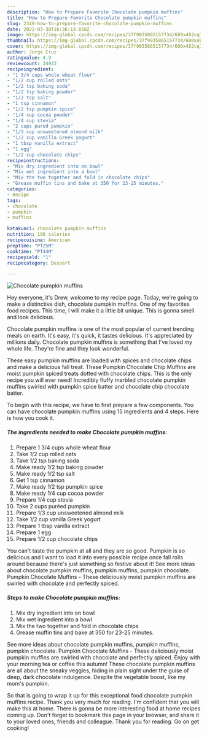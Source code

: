 ```yaml
---
description: "How to Prepare Favorite Chocolate pumpkin muffins"
title: "How to Prepare Favorite Chocolate pumpkin muffins"
slug: 2349-how-to-prepare-favorite-chocolate-pumpkin-muffins
date: 2022-03-30T16:36:13.038Z
image: https://img-global.cpcdn.com/recipes/37f9035865157734/680x482cq70/chocolate-pumpkin-muffins-recipe-main-photo.jpg
thumbnail: https://img-global.cpcdn.com/recipes/37f9035865157734/680x482cq70/chocolate-pumpkin-muffins-recipe-main-photo.jpg
cover: https://img-global.cpcdn.com/recipes/37f9035865157734/680x482cq70/chocolate-pumpkin-muffins-recipe-main-photo.jpg
author: Jorge Cruz
ratingvalue: 4.9
reviewcount: 34923
recipeingredient:
- "1 3/4 cups whole wheat flour"
- "1/2 cup rolled oats"
- "1/2 tsp baking soda"
- "1/2 tsp baking powder"
- "1/2 tsp salt"
- "1 tsp cinnamon"
- "1/2 tsp pumpkin spice"
- "1/4 cup cocoa powder"
- "1/4 cup stevia"
- "2 cups pured pumpkin"
- "1/3 cup unsweetened almond milk"
- "1/2 cup vanilla Greek yogurt"
- "1 tbsp vanilla extract"
- "1 egg"
- "1/2 cup chocolate chips"
recipeinstructions:
- "Mix dry ingredient into on bowl"
- "Mix wet ingredient into a bowl"
- "Mix the two together and fold in chocolate chips"
- "Grease muffin tins and bake at 350 for 23-25 minutes."
categories:
- Recipe
tags:
- chocolate
- pumpkin
- muffins

katakunci: chocolate pumpkin muffins 
nutrition: 198 calories
recipecuisine: American
preptime: "PT25M"
cooktime: "PT44M"
recipeyield: "1"
recipecategory: Dessert

---
```



![Chocolate pumpkin muffins](https://img-global.cpcdn.com/recipes/37f9035865157734/680x482cq70/chocolate-pumpkin-muffins-recipe-main-photo.jpg)

Hey everyone, it's Drew, welcome to my recipe page. Today, we're going to make a distinctive dish, chocolate pumpkin muffins. One of my favorites food recipes. This time, I will make it a little bit unique. This is gonna smell and look delicious.

Chocolate pumpkin muffins is one of the most popular of current trending meals on earth. It's easy, it's quick, it tastes delicious. It's appreciated by millions daily. Chocolate pumpkin muffins is something that I've loved my whole life. They're fine and they look wonderful.

These easy pumpkin muffins are loaded with spices and chocolate chips and make a delicious fall treat. These Pumpkin Chocolate Chip Muffins are moist pumpkin spiced treats dotted with chocolate chips. This is the only recipe you will ever need! Incredibly fluffy marbled chocolate pumpkin muffins swirled with pumpkin spice batter and chocolate chip chocolate batter.


To begin with this recipe, we have to first prepare a few components. You can have chocolate pumpkin muffins using 15 ingredients and 4 steps. Here is how you cook it.

<!--inarticleads1-->

##### The ingredients needed to make Chocolate pumpkin muffins:

1. Prepare 1 3/4 cups whole wheat flour
1. Take 1/2 cup rolled oats
1. Take 1/2 tsp baking soda
1. Make ready 1/2 tsp baking powder
1. Make ready 1/2 tsp salt
1. Get 1 tsp cinnamon
1. Make ready 1/2 tsp pumpkin spice
1. Make ready 1/4 cup cocoa powder
1. Prepare 1/4 cup stevia
1. Take 2 cups puréed pumpkin
1. Prepare 1/3 cup unsweetened almond milk
1. Take 1/2 cup vanilla Greek yogurt
1. Prepare 1 tbsp vanilla extract
1. Prepare 1 egg
1. Prepare 1/2 cup chocolate chips


You can&#39;t taste the pumpkin at all and they are so good. Pumpkin is so delicious and I want to load it into every possible recipe once fall rolls around because there&#39;s just something so festive about it! See more ideas about chocolate pumpkin muffins, pumpkin muffins, pumpkin chocolate. Pumpkin Chocolate Muffins - These deliciously moist pumpkin muffins are swirled with chocolate and perfectly spiced. 

<!--inarticleads2-->

##### Steps to make Chocolate pumpkin muffins:

1. Mix dry ingredient into on bowl
1. Mix wet ingredient into a bowl
1. Mix the two together and fold in chocolate chips
1. Grease muffin tins and bake at 350 for 23-25 minutes.


See more ideas about chocolate pumpkin muffins, pumpkin muffins, pumpkin chocolate. Pumpkin Chocolate Muffins - These deliciously moist pumpkin muffins are swirled with chocolate and perfectly spiced. Enjoy with your morning tea or coffee this autumn! These chocolate pumpkin muffins are all about the sneaky veggies, hiding in plain sight under the guise of deep, dark chocolate indulgence. Despite the vegetable boost, like my mom&#39;s pumpkin. 

So that is going to wrap it up for this exceptional food chocolate pumpkin muffins recipe. Thank you very much for reading. I'm confident that you will make this at home. There is gonna be more interesting food at home recipes coming up. Don't forget to bookmark this page in your browser, and share it to your loved ones, friends and colleague. Thank you for reading. Go on get cooking!
